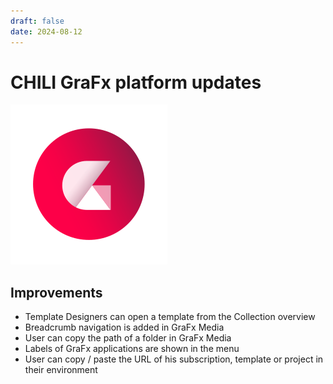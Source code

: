 ```yaml
---
draft: false
date: 2024-08-12
---
```


# CHILI GraFx platform updates

![rn_icon](icon-CHILI-GraFx.svg)

## Improvements

- Template Designers can open a template from the Collection overview
- Breadcrumb navigation is added in GraFx Media
- User can copy the path of a folder in GraFx Media
- Labels of GraFx applications are shown in the menu
- User can copy / paste the URL of his subscription, template or project in their environment
